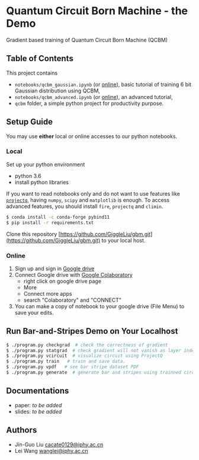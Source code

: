 # Quantum Circuit Born Machine - the Demo
Gradient based training of Quantum Circuit Born Machine (QCBM)

## Table of Contents
This project contains

* `notebooks/qcbm_gaussian.ipynb` (or [online](https://drive.google.com/file/d/1LfvWuM8rUPOtdWFRbUhSyjn35ndR7OW6/view?usp=sharing)), basic tutorial of training 6 bit Gaussian distribution using QCBM,
* `notebooks/qcbm_advanced.ipynb` (or [online](https://drive.google.com/file/d/1cA5niJga7aLcJqIdBtpGV9i0vyOen1Aq/view?usp=sharing)), an advanced tutorial,
* `qcbm` folder, a simple python project for productivity purpose.

## Setup Guide
You may use **either** local or online accesses to our python notebooks.

### Local
Set up your python environment

* python 3.6
* install python libraries

If you want to read notebooks only and do not want to use features like [`projectq`](https://github.com/ProjectQ-Framework/ProjectQ), having `numpy`, `scipy` and `matplotlib` is enough.
To access advanced features, you should install `fire`, `projectq` and `climin`.
```bash
$ conda install -c conda-forge pybind11
$ pip install -r requirements.txt
```

Clone this repository [https://github.com/GiggleLiu/gbm.git](https://github.com/GiggleLiu/gbm.git) to your local host.

### Online
1. Sign up and sign in [Google drive](https://drive.google.com/)
2. Connect Google drive with [Google Colaboratory](https://colab.research.google.com)
    - right click on google drive page
    - More
    - Connect more apps
    - search "Colaboratory" and "CONNECT"
3. You can make a copy of notebook to your google drive (File Menu) to save your edits.

## Run Bar-and-Stripes Demo on Your Localhost

```bash
$ ./program.py checkgrad  # check the correctness of gradient
$ ./program.py statgrad  # check gradient will not vanish as layer index increase.
$ ./program.py vcircuit  # visualize circuit using ProjectQ
$ ./program.py train   # train and save data.
$ ./program.py vpdf   # see bar stripe dataset PDF
$ ./program.py generate  # generate bar and stripes using trainned circuit.
```

## Documentations

* paper: *to be added*
* slides: *to be added*

## Authors

* Jin-Guo Liu <cacate0129@iphy.ac.cn>
* Lei Wang <wanglei@iphy.ac.cn>
